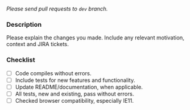 _Please send pull requests to `dev` branch._

### Description
Please explain the changes you made.  Include any relevant motivation, context and JIRA tickets.

### Checklist
- [ ] Code compiles without errors.
- [ ] Include tests for new features and functionality.
- [ ] Update README/documentation, when applicable.
- [ ] All tests, new and existing, pass without errors.
- [ ] Checked browser compatibility, especially IE11.
